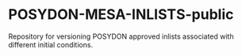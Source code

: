 # POSYDON-MESA-INLISTS-public
Repository for versioning POSYDON approved inlists associated with different initial conditions.
